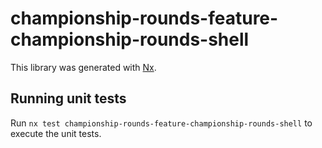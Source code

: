 # championship-rounds-feature-championship-rounds-shell

This library was generated with [Nx](https://nx.dev).

## Running unit tests

Run `nx test championship-rounds-feature-championship-rounds-shell` to execute the unit tests.
